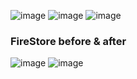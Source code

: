 ![image](https://github.com/user-attachments/assets/cb27881e-8155-4080-a7bd-f95428cb625f) ![image](https://github.com/user-attachments/assets/cad71b2d-9e95-4b3a-82e8-7d53300c1c4d) ![image](https://github.com/user-attachments/assets/59357525-a762-4670-b7a5-ef728125e865)

### FireStore before & after 
![image](https://github.com/user-attachments/assets/22afc10d-2345-41f1-b258-d997f9a0408f) ![image](https://github.com/user-attachments/assets/abfcf681-ae83-4486-852d-c093f4dda795)
